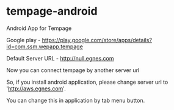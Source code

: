 tempage-android
===============

Android App for Tempage

Google play - https://play.google.com/store/apps/details?id=com.ssm.wepapp.tempage

Default Server URL - http://null.egnes.com

Now you can connect tempage by another server url 

So, if you install android application, please change server url to 'http://aws.egnes.com'.

You can change this in application by tab menu button.
